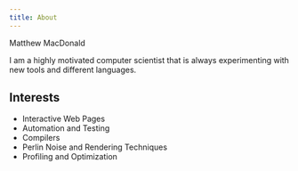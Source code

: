 ```yaml
---
title: About
---
```


Matthew MacDonald

I am a highly motivated computer scientist that is always experimenting with new tools and different languages. 

## Interests
* Interactive Web Pages
* Automation and Testing
* Compilers
* Perlin Noise and Rendering Techniques
* Profiling and Optimization
